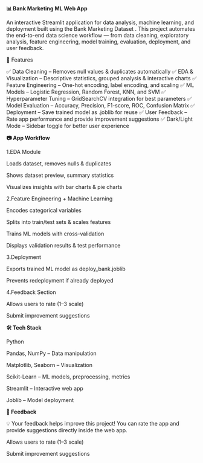 **📊 Bank Marketing ML Web App**

An interactive Streamlit application for data analysis, machine learning, and deployment built using the Bank Marketing Dataset
.
This project automates the end-to-end data science workflow — from data cleaning, exploratory analysis, feature engineering, model training, evaluation, deployment, and user feedback.

🔹 Features

✅ Data Cleaning – Removes null values & duplicates automatically
✅ EDA & Visualization – Descriptive statistics, grouped analysis & interactive charts
✅ Feature Engineering – One-hot encoding, label encoding, and scaling
✅ ML Models – Logistic Regression, Random Forest, KNN, and SVM
✅ Hyperparameter Tuning – GridSearchCV integration for best parameters
✅ Model Evaluation – Accuracy, Precision, F1-score, ROC, Confusion Matrix
✅ Deployment – Save trained model as .joblib for reuse
✅ User Feedback – Rate app performance and provide improvement suggestions
✅ Dark/Light Mode – Sidebar toggle for better user experience

**📷 App Workflow**

1.EDA Module

Loads dataset, removes nulls & duplicates

Shows dataset preview, summary statistics

Visualizes insights with bar charts & pie charts

2.Feature Engineering + Machine Learning

Encodes categorical variables

Splits into train/test sets & scales features

Trains ML models with cross-validation

Displays validation results & test performance

3.Deployment

Exports trained ML model as deploy_bank.joblib

Prevents redeployment if already deployed

4.Feedback Section

Allows users to rate (1–3 scale)

Submit improvement suggestions

**🛠️ Tech Stack**

Python

Pandas, NumPy – Data manipulation

Matplotlib, Seaborn – Visualization

Scikit-Learn – ML models, preprocessing, metrics

Streamlit – Interactive web app

Joblib – Model deployment


**📢 Feedback**

💡 Your feedback helps improve this project!
You can rate the app and provide suggestions directly inside the web app.

Allows users to rate (1–3 scale)

Submit improvement suggestions
